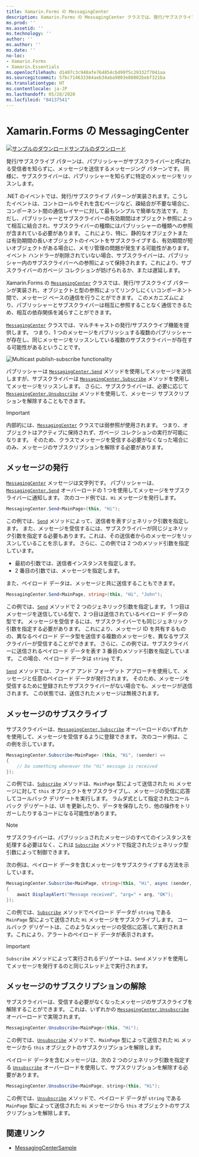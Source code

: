 ```yaml
---
title: Xamarin.Forms の MessagingCenter
description: Xamarin.Forms の MessagingCenter クラスでは、発行/サブスクライブ パターンが実装され、オブジェクトと型の参照によってリンクしにくいコンポーネント間で、メッセージ ベースの通信を行うことができます。
ms.prod: ''
ms.assetid: ''
ms.technology: ''
author: ''
ms.author: ''
ms.date: ''
no-loc:
- Xamarin.Forms
- Xamarin.Essentials
ms.openlocfilehash: d1407c3c948afe764854cbd99f5c29332f7041aa
ms.sourcegitcommit: 57bc714633364aeb34aba9803e88802bebf321ba
ms.translationtype: HT
ms.contentlocale: ja-JP
ms.lasthandoff: 05/28/2020
ms.locfileid: "84137541"
---
```

# <a name="xamarinforms-messagingcenter"></a>Xamarin.Forms の MessagingCenter

[![サンプルのダウンロード](~/media/shared/download.png)サンプルのダウンロード](https://docs.microsoft.com/samples/xamarin/xamarin-forms-samples/usingmessagingcenter)

発行/サブスクライブ パターンは、パブリッシャーがサブスクライバーと呼ばれる受信者を知らずに、メッセージを送信するメッセージング パターンです。 同様に、サブスクライバーは、パブリッシャーを知らずに特定のメッセージをリッスンします。

.NET のイベントでは、発行/サブスクライブ パターンが実装されます。こうしたイベントは、コントロールやそれを含むページなど、疎結合が不要な場合に、コンポーネント間の通信レイヤーに対して最もシンプルで簡単な方法です。 ただし、パブリッシャーとサブスクライバーの有効期間はオブジェクト参照によって相互に結合され、サブスクライバーの種類にはパブリッシャーの種類への参照が含まれている必要があります。 これにより、特に、静的なオブジェクトまたは有効期間の長いオブジェクトのイベントをサブスクライブする、有効期間が短いオブジェクトがある場合に、メモリ管理の問題が発生する可能性があります。 イベント ハンドラーが削除されていない場合、サブスクライバーは、パブリッシャー内のサブスクライバーへの参照によって保持されます。これにより、サブスクライバーのガベージ コレクションが妨げられるか、または遅延します。

Xamarin.Forms の [`MessagingCenter`](xref:Xamarin.Forms.MessagingCenter) クラスでは、発行/サブスクライブ パターンが実装され、オブジェクトと型の参照によってリンクしにくいコンポーネント間で、メッセージ ベースの通信を行うことができます。 このメカニズムにより、パブリッシャーとサブスクライバーは相互に参照することなく通信できるため、相互の依存関係を減らすことができます。

[`MessagingCenter`](xref:Xamarin.Forms.MessagingCenter) クラスでは、マルチキャストの発行/サブスクライブ機能を提供します。 つまり、1 つのメッセージをパブリッシュする複数のパブリッシャーが存在し、同じメッセージをリッスンしている複数のサブスクライバーが存在する可能性があるということです。

![](messaging-center-images/messaging-center.png "Multicast publish-subscribe functionality")

パブリッシャーは [`MessagingCenter.Send`](xref:Xamarin.Forms.MessagingCenter.Send*) メソッドを使用してメッセージを送信しますが、サブスクライバーは [`MessagingCenter.Subscribe`](xref:Xamarin.Forms.MessagingCenter.Subscribe*) メソッドを使用してメッセージをリッスンします。 さらに、サブスクライバーは、必要に応じて [`MessagingCenter.Unsubscribe`](xref:Xamarin.Forms.MessagingCenter.Unsubscribe*) メソッドを使用して、メッセージ サブスクリプションを解除することもできます。

> [!IMPORTANT]
> 内部的には、[`MessagingCenter`](xref:Xamarin.Forms.MessagingCenter) クラスでは弱参照が使用されます。 つまり、オブジェクトはアクティブに保持されず、ガベージ コレクションの実行が可能になります。 そのため、クラスでメッセージを受信する必要がなくなった場合にのみ、メッセージのサブスクリプションを解除する必要があります。

## <a name="publish-a-message"></a>メッセージの発行

[`MessagingCenter`](xref:Xamarin.Forms.MessagingCenter) メッセージは文字列です。 パブリッシャーは、[`MessagingCenter.Send`](xref:Xamarin.Forms.MessagingCenter.Send*) オーバーロードの 1 つを使用してメッセージをサブスクライバーに通知します。 次のコード例では、`Hi` メッセージを発行します。

```csharp
MessagingCenter.Send<MainPage>(this, "Hi");
```

この例では、[`Send`](xref:Xamarin.Forms.MessagingCenter.Send*) メソッドによって、送信者を表すジェネリック引数を指定します。 また、メッセージを受信するには、サブスクライバーが同じジェネリック引数を指定する必要もあります。これは、その送信者からのメッセージをリッスンしていることを示します。 さらに、この例では 2 つのメソッド引数を指定しています。

- 最初の引数では、送信者インスタンスを指定します。
- 2 番目の引数では、メッセージを指定します。

また、ペイロード データは、メッセージと共に送信することもできます。

```csharp
MessagingCenter.Send<MainPage, string>(this, "Hi", "John");
```

この例では、[`Send`](xref:Xamarin.Forms.MessagingCenter.Send*) メソッドで 2 つのジェネリック引数を指定します。 1 つ目はメッセージを送信している型で、2 つ目は送信されているペイロード データの型です。 メッセージを受信するには、サブスクライバーでも同じジェネリック引数を指定する必要があります。 これにより、メッセージ ID を共有するものの、異なるペイロード データ型を送信する複数のメッセージを、異なるサブスクライバーが受信することができます。 さらに、この例では、サブスクライバーに送信されるペイロード データを表す 3 番目のメソッド引数を指定しています。 この場合、ペイロード データは `string` です。

[`Send`](xref:Xamarin.Forms.MessagingCenter.Send*) メソッドでは、ファイア アンド フォーゲット アプローチを使用して、メッセージと任意のペイロード データが発行されます。 そのため、メッセージを受信するために登録されたサブスクライバーがない場合でも、メッセージが送信されます。 この状態では、送信されたメッセージは無視されます。

## <a name="subscribe-to-a-message"></a>メッセージのサブスクライブ

サブスクライバーは、[`MessagingCenter.Subscribe`](xref:Xamarin.Forms.MessagingCenter.Subscribe*) オーバーロードのいずれかを使用して、メッセージを受信するように登録できます。 次のコード例は、この例を示しています。

```csharp
MessagingCenter.Subscribe<MainPage> (this, "Hi", (sender) =>
{
    // Do something whenever the "Hi" message is received
});
```

この例では、[`Subscribe`](xref:Xamarin.Forms.MessagingCenter.Subscribe*) メソッドは、`MainPage` 型によって送信された `Hi` メッセージに対して `this` オブジェクトをサブスクライブし、メッセージの受信に応答してコールバック デリゲートを実行します。 ラムダ式として指定されたコールバック デリゲートは、UI を更新したり、データを保存したり、他の操作をトリガーしたりするコードになる可能性があります。

> [!NOTE]
> サブスクライバーは、パブリッシュされたメッセージのすべてのインスタンスを処理する必要はなく、これは [`Subscribe`](xref:Xamarin.Forms.MessagingCenter.Subscribe*) メソッドで指定されたジェネリック型引数によって制御できます。

次の例は、ペイロード データを含むメッセージをサブスクライブする方法を示しています。

```csharp
MessagingCenter.Subscribe<MainPage, string>(this, "Hi", async (sender, arg) =>
{
    await DisplayAlert("Message received", "arg=" + arg, "OK");
});
```

この例では、[`Subscribe`](xref:Xamarin.Forms.MessagingCenter.Subscribe*) メソッドでペイロード データが `string` である `MainPage` 型によって送信された `Hi` メッセージをサブスクライブします。 コールバック デリゲートは、このようなメッセージの受信に応答して実行されます。これにより、アラートのペイロード データが表示されます。

> [!IMPORTANT]
> `Subscribe` メソッドによって実行されるデリゲートは、`Send` メソッドを使用してメッセージを発行するのと同じスレッド上で実行されます。

## <a name="unsubscribe-from-a-message"></a>メッセージのサブスクリプションの解除

サブスクライバーは、受信する必要がなくなったメッセージのサブスクライブを解除することができます。 これは、いずれかの [`MessagingCenter.Unsubscribe`](xref:Xamarin.Forms.MessagingCenter.Unsubscribe*) オーバーロードで実現されます。

```csharp
MessagingCenter.Unsubscribe<MainPage>(this, "Hi");
```

この例では、[`Unsubscribe`](xref:Xamarin.Forms.MessagingCenter.Unsubscribe*) メソッドで、`MainPage` 型によって送信された `Hi` メッセージから `this` オブジェクトのサブスクリプションを解除します。

ペイロード データを含むメッセージは、次の 2 つのジェネリック引数を指定する [`Unsubscribe`](xref:Xamarin.Forms.MessagingCenter.Unsubscribe*) オーバーロードを使用して、サブスクリプションを解除する必要があります。

```csharp
MessagingCenter.Unsubscribe<MainPage, string>(this, "Hi");
```

この例では、[`Unsubscribe`](xref:Xamarin.Forms.MessagingCenter.Unsubscribe*) メソッドで、ペイロード データが `string` である `MainPage` 型によって送信された `Hi` メッセージから `this` オブジェクトのサブスクリプションを解除します。

## <a name="related-links"></a>関連リンク

- [MessagingCenterSample](https://docs.microsoft.com/samples/xamarin/xamarin-forms-samples/usingmessagingcenter)
